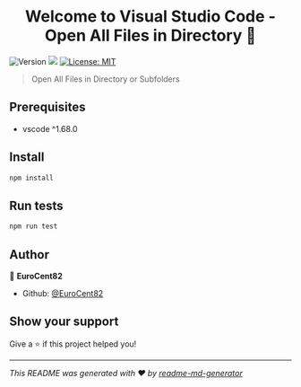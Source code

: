 <h1 align="center">Welcome to Visual Studio Code - Open All Files in Directory 👋</h1>
<p>
  <img alt="Version" src="https://img.shields.io/badge/version-0.0.1-blue.svg?cacheSeconds=2592000" />
  <img src="https://img.shields.io/badge/vscode-%5E1.68.0-blue.svg" />
  <a href="#" target="_blank">
    <img alt="License: MIT" src="https://img.shields.io/badge/License-MIT-yellow.svg" />
  </a>
</p>

> Open All Files in Directory or Subfolders

## Prerequisites

- vscode ^1.68.0

## Install

```sh
npm install
```

## Run tests

```sh
npm run test
```

## Author

👤 **EuroCent82**

* Github: [@EuroCent82](https://github.com/EuroCent82)

## Show your support

Give a ⭐️ if this project helped you!

***
_This README was generated with ❤️ by [readme-md-generator](https://github.com/kefranabg/readme-md-generator)_
